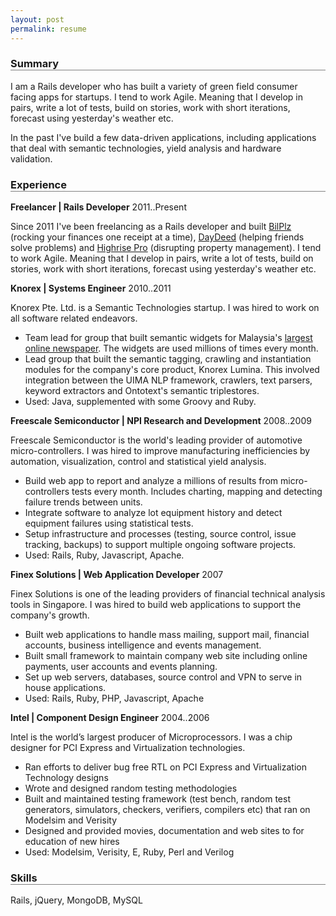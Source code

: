 ```yaml
---
layout: post
permalink: resume
---
```

<style>
h3 { border-bottom: solid gray 1px; }
div#contact { white-space: pre;}
</style>

### Summary

I am a Rails developer who has built a variety of green field consumer facing apps for startups.
I tend to work Agile. Meaning that I develop in pairs, write a lot of tests, build on stories, work with short iterations, forecast using yesterday's weather etc.

In the past I've build a few data-driven applications, including applications that deal with semantic technologies, yield analysis and hardware validation.

### Experience

**Freelancer | Rails Developer** 2011..Present

Since 2011 I've been freelancing as a Rails developer and built [BilPlz](http://bilplz.com) (rocking your finances one receipt at a time), [DayDeed](http://daydeed.com/) (helping friends solve problems) and [Highrise Pro](http://highrisepro.com/) (disrupting property management). I tend to work Agile. Meaning that I develop in pairs, write a lot of tests, build on stories, work with short iterations, forecast using yesterday's weather etc.

**Knorex | Systems Engineer** 2010..2011

Knorex Pte. Ltd. is a Semantic Technologies startup. I was hired to work on all software related endeavors.

- Team lead for group that built semantic widgets for Malaysia's [largest online newspaper](http://thestar.com.my). The widgets are used millions of times every month.
- Lead group that built the semantic tagging, crawling and instantiation modules for the company's core product, Knorex Lumina. This involved integration between the UIMA NLP framework, crawlers, text parsers, keyword extractors and Ontotext's semantic triplestores.
- Used: Java, supplemented with some Groovy and Ruby.

**Freescale Semiconductor | NPI Research and Development** 2008..2009

Freescale Semiconductor is the world's leading provider of automotive micro-controllers.
I was hired to improve manufacturing inefficiencies by automation, visualization, control and statistical yield analysis.

* Build web app to report and analyze a millions of results from micro-controllers tests every month. Includes charting, mapping and detecting failure trends between units.
* Integrate software to analyze lot equipment history and detect equipment failures using statistical tests.
* Setup infrastructure and processes (testing, source control, issue tracking, backups) to support multiple ongoing software projects.
* Used: Rails, Ruby, Javascript, Apache.

**Finex Solutions | Web Application Developer** 2007

Finex Solutions is one of the leading providers of financial technical analysis tools in Singapore. I was hired to build web applications to support the company's growth.

* Built web applications to handle mass mailing, support mail, financial accounts, business intelligence and events management.
* Built small framework to maintain company web site including online payments, user accounts and events planning.
* Set up web servers, databases, source control and VPN to serve in house applications.
* Used: Rails, Ruby, PHP, Javascript, Apache

**Intel | Component Design Engineer** 2004..2006

Intel is the world’s largest producer of Microprocessors. I was a chip designer for PCI Express and Virtualization technologies.

* Ran efforts to deliver bug free RTL on PCI Express and Virtualization Technology designs
* Wrote and designed random testing methodologies
* Built and maintained testing framework (test bench, random test generators, simulators, checkers, verifiers, compilers etc) that ran on Modelsim and Verisity
* Designed and provided movies, documentation and web sites to for education of new hires
* Used: Modelsim, Verisity, E, Ruby, Perl and Verilog

### Skills

Rails, jQuery, MongoDB, MySQL